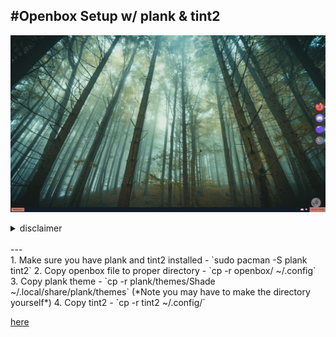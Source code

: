 #Openbox Setup w/ plank & tint2
---
![openbox](/images/OPENBOX.png)
  
<details>
<summary>disclaimer</summary>
<br>
- The tint2rc is the same as `Repentance` in [here](https://github.com/downthecrop/tint2-theme-collections)
<br>
- The plank theme is shade from [here](https://www.github.com/kennyh7279/plank-themes)
</details>
<br>
---
<br>
1. Make sure you have plank and tint2 installed
	- `sudo pacman -S plank tint2`
2. Copy openbox file to proper directory
	- `cp -r openbox/ ~/.config`
3. Copy plank theme
	- `cp -r plank/themes/Shade ~/.local/share/plank/themes` (*Note you may have to make the directory yourself*)
4. Copy tint2
	- `cp -r tint2 ~/.config/`


[here](https://www.github.com/kennyh7279/plank-themes)
